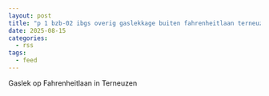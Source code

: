 ```yaml
---
layout: post
title: "p 1 bzb-02 ibgs overig gaslekkage buiten fahrenheitlaan terneuzen 196631 196660 196695"
date: 2025-08-15
categories: 
  - rss
tags: 
  - feed
---
```


Gaslek op Fahrenheitlaan in Terneuzen
